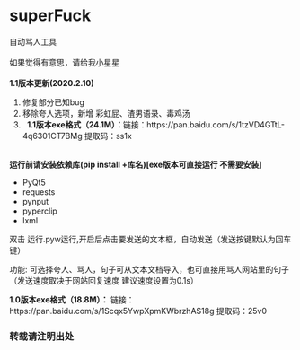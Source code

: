 # superFuck
<div>自动骂人工具</div>
<br/>
<div>如果觉得有意思，请给我小星星</div>
<br/>
<div><b>1.1版本更新(2020.2.10)</b></div>
<ol>
   <li> 修复部分已知bug</li>
   <li> 移除夸人选项，新增 彩虹屁、渣男语录、毒鸡汤</li>
   <li>&nbsp;&nbsp;<b>1.1版本exe格式（24.1M）：</b>链接：https://pan.baidu.com/s/1tzVD4GTtL-4q6301CT7BMg 提取码：ss1x </li>
</ol>
<br/>
<div><b>运行前请安装依赖库(pip install +库名)[exe版本可直接运行 不需要安装]</b></div>
<ul>
   <li> PyQt5</li>
   <li> requests</li>
   <li> pynput</li>
   <li> pyperclip</li>
   <li> lxml</li>
</ul>
   <p>双击 运行.pyw运行,开启后点击要发送的文本框，自动发送（发送按键默认为回车键）</p>
   <p>功能:   可选择夸人、骂人，句子可从文本文档导入，也可直接用骂人网站里的句子（发送速度取决于网站回复速度  建议速度设置为0.1s）</p>
   <b>1.0版本exe格式（18.8M）：</b>
   链接：https://pan.baidu.com/s/1Scqx5YwpXpmKWbrzhAS18g 提取码：25v0 
<h3>转载请注明出处</h3>
